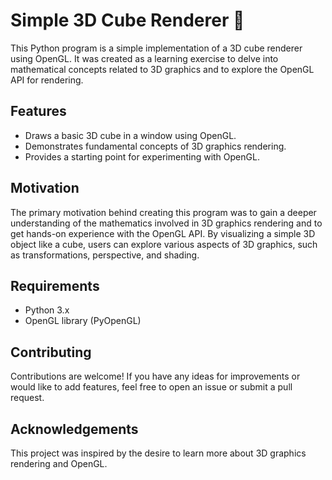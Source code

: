 # Simple 3D Cube Renderer 🔳

This Python program is a simple implementation of a 3D cube renderer using OpenGL. It was created as a learning exercise to delve into mathematical concepts related to 3D graphics and to explore the OpenGL API for rendering.

## Features
- Draws a basic 3D cube in a window using OpenGL.
- Demonstrates fundamental concepts of 3D graphics rendering.
- Provides a starting point for experimenting with OpenGL.

## Motivation
The primary motivation behind creating this program was to gain a deeper understanding of the mathematics involved in 3D graphics rendering and to get hands-on experience with the OpenGL API. By visualizing a simple 3D object like a cube, users can explore various aspects of 3D graphics, such as transformations, perspective, and shading.

## Requirements
- Python 3.x
- OpenGL library (PyOpenGL)

## Contributing
Contributions are welcome! If you have any ideas for improvements or would like to add features, feel free to open an issue or submit a pull request.

## Acknowledgements
This project was inspired by the desire to learn more about 3D graphics rendering and OpenGL.
